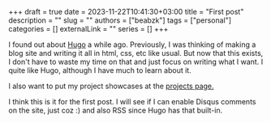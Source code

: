 +++ 
draft = true
date = 2023-11-22T10:41:30+03:00
title = "First post"
description = ""
slug = ""
authors = ["beabzk"]
tags = ["personal"]
categories = []
externalLink = ""
series = []
+++

I found out about [Hugo](https://gohugo.io/) a while ago. Previously, I was thinking of making a blog site and writing it all in html, css, etc like usual. But now that this exists, I don't have to waste my time on that and just focus on writing what I want. I quite like Hugo, although I have much to learn about it.

I also want to put my project showcases at the [projects page.](/projects)

I think this is it for the first post. I will see if I can enable Disqus comments on the site, just coz :) and also RSS since Hugo has that built-in.